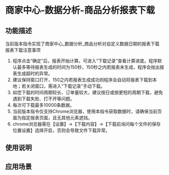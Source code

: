 # 商家中心-数据分析-商品分析报表下载
## 功能描述
当前版本指令实现了商家中心_数据分析_商品分析对自定义数据日期的报表下载
报表下载注意事项
1. 程序点击“确定”后，报表开始计算。可进入“下载记录”查看计算进度。程序默认最多等待报表生成的时间为150秒，150秒之内若报表未生成，程序会抛出报表生成超时的异常。
2. 建议保持窗口打开，150之内若报表生成成功则程序会自动将报表下载到本地；若关闭窗口，需进入“下载记录”手动下载。
3. 如您下载的时间周期较长、订单量较大，建议按日或按更短的周期下载，避免遇到下载失败、打不开等问题。
4. 每次可下载最多10000条数据。
5. 当前版本指令仅支持Chrome浏览器，使用本指令获取数据时，请确保当前页面为指定报表页面，且无其他元素遮挡。
6. chrome浏览器需在【设置】→【下载内容】→【下载前询问每个文件的保存位置设置】选择开启，否则会导致文件下载异常。
## 使用说明
## 应用场景
